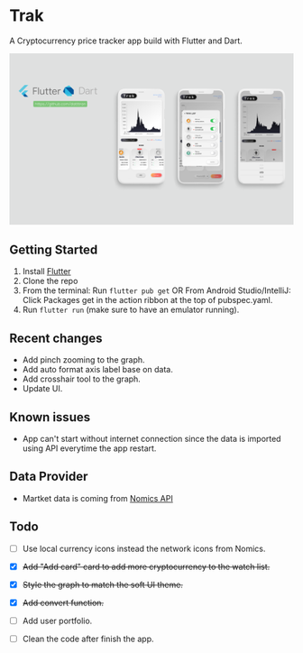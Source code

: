 # **Trak**

A Cryptocurrency price tracker app build with Flutter and Dart.

![](images/image.png)

## Getting Started

1. Install [Flutter](https://flutter.io)
2. Clone the repo
3. From the terminal: Run ```flutter pub get``` OR 
   From Android Studio/IntelliJ: Click Packages get in the action ribbon at the top of pubspec.yaml.
4. Run ```flutter run``` (make sure to have an emulator running).

## Recent changes
- Add pinch zooming to the graph.
- Add auto format axis label base on data.
- Add crosshair tool to the graph.
- Update UI.

## Known issues
- App can't start without internet connection since the data is imported using API everytime the app restart.
## Data Provider
- Martket data is coming from [Nomics API](https://docs.nomics.com/)

## Todo

- [ ] Use local currency icons instead the network icons from Nomics. <removed>
- [x] ~~Add "Add card" card to add more cryptocurrency to the watch list.~~
- [x] ~~Style the graph to match the soft UI theme.~~
- [x] ~~Add convert function.~~
- [ ] Add user portfolio.
- [ ] Clean the code after finish the app. 


